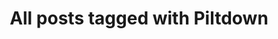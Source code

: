 ---
layout: tag
title: "All posts tagged with Piltdown"
permalink: /weblog/tags/piltdown/
taxonomy: Piltdown
---